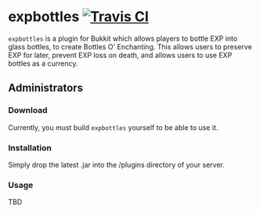 # expbottles [![Travis CI](https://secure.travis-ci.org/MinerAp/expbottles.png)](http://travis-ci.org/#!/MinerAp/expbottles)

`expbottles` is a plugin for Bukkit which allows players to bottle EXP into glass bottles, to create Bottles O' Enchanting.
This allows users to preserve EXP for later, prevent EXP loss on death, and allows users to use EXP bottles as a currency.

## Administrators

### Download

Currently, you must build `expbottles` yourself to be able to use it.

### Installation

Simply drop the latest .jar into the /plugins directory of your server.

### Usage

TBD
